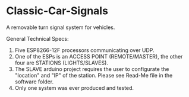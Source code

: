 # Classic-Car-Signals
A removable turn signal system for vehicles.

General Technical Specs:
1. Five ESP8266-12F processors communicating over UDP.
2. One of the ESPs is an ACCESS POINT (REMOTE/MASTER), the other four are STATIONS (LIGHTS/SLAVES).
3. The SLAVE arduino project requires the user to configurate the "location" and "IP" of the station. Please see Read-Me file in the software folder.
4. Only one system was ever produced and tested.
